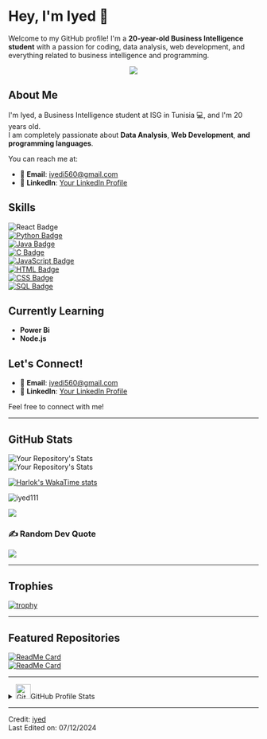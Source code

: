 # Hey, I'm Iyed 👋

Welcome to my GitHub profile! I'm a **20-year-old Business Intelligence student** with a passion for coding, data analysis, web development, and everything related to business intelligence and programming.

<p align="center">
  <a href="https://github.com/DenverCoder1/readme-typing-svg">
    <img src="https://readme-typing-svg.herokuapp.com?font=Time+New+Roman&color=cyan&size=25&center=true&vCenter=true&width=600&height=100&lines=Hey!+It's+iyed..&hearts;++;Self-taught+Web+Developer,;Data+Analyst,;programming,;business+intelligence+Student,;Love+to+learn+new+stuffs..<3">
  </a>
</p>

## About Me

I'm Iyed, a Business Intelligence student at ISG in Tunisia 💻, and I'm 20 years old.  
I am completely passionate about **Data Analysis**, **Web Development**, **and programming languages**.

You can reach me at:
- 📧 **Email**: [iyedi560@gmail.com](mailto:iyedi560@gmail.com)
- 💼 **LinkedIn**: [Your LinkedIn Profile](https://www.linkedin.com/in/iyed-ahmed-lm1-80ab80290)

## Skills

![React Badge](https://img.shields.io/badge/-React-61DBFB?style=for-the-badge&labelColor=black&logo=react&logoColor=61DBFB)  
[![Python Badge](https://img.shields.io/badge/-Python-3572A5?style=for-the-badge&logo=python&logoColor=white)](#)  
[![Java Badge](https://img.shields.io/badge/-Java-007396?style=for-the-badge&logo=java&logoColor=white)](#)  
[![C Badge](https://img.shields.io/badge/-C-A8B9CC?style=for-the-badge&logo=c&logoColor=white)](#)  
[![JavaScript Badge](https://img.shields.io/badge/-JavaScript-F0DB4F?style=for-the-badge&logo=javascript&logoColor=F0DB4F)](#)  
[![HTML Badge](https://img.shields.io/badge/-HTML-E34F26?style=for-the-badge&logo=html5&logoColor=white)](#)  
[![CSS Badge](https://img.shields.io/badge/-CSS-1572B6?style=for-the-badge&logo=css3&logoColor=white)](#)  
[![SQL Badge](https://img.shields.io/badge/-SQL-1572B6?style=for-the-badge&logo=postgresql&logoColor=white)](#)  


## Currently Learning
- **Power Bi**
- **Node.js**

## Let's Connect!

- 📧 **Email**: [iyedi560@gmail.com](mailto:iyedi560@gmail.com)
- 💼 **LinkedIn**: [Your LinkedIn Profile](https://www.linkedin.com/in/iyed-ahmed-lm1-80ab80290)

Feel free to connect with me!

---

## GitHub Stats

![Your Repository's Stats](https://github-readme-stats.vercel.app/api?username=iyed111&show_icons=true&theme=radical)  
![Your Repository's Stats](https://github-readme-stats.vercel.app/api/top-langs/?username=iyed111&show_icons=true&locale=en&layout=compact&langs_count=50&theme=algolia)

[![Harlok's WakaTime stats](https://github-readme-stats.vercel.app/api/wakatime?username=iyed111)](https://github.com/anuraghazra/github-readme-stats)

<p><img align="center" src="https://github-readme-streak-stats.herokuapp.com/?user=iyed111&&theme=algolia" alt="iyed111" /></p>

![](https://github-readme-activity-graph.vercel.app/graph?username=iyed111&theme=react)

### ✍️ Random Dev Quote

![](https://quotes-github-readme.vercel.app/api?type=horizontal&theme=radical)

---

## Trophies

[![trophy](https://github-profile-trophy.vercel.app/?username=iyed111&theme=nord&column=7)](https://github.com/Naderab/github-profile-trophy)

---

## Featured Repositories

[![ReadMe Card](https://github-readme-stats.vercel.app/api/pin/?username=iyed111&repo=PFA-Automatisation_Campagne_Sms-Email-FrontendReact&theme=react)](https://github.com/iyed111/PFA-Automatisation_Campagne_Sms-Email-FrontendReact)  
[![ReadMe Card](https://github-readme-stats.vercel.app/api/pin/?username=iyed111&repo=PFA-Automatisation_Campagne_Sms-Email-BackendExpress&theme=react)](https://github.com/iyed111/PFA-Automatisation_Campagne_Sms-Email-BackendExpress)

---

<details> 
  <summary>  <img src="https://user-images.githubusercontent.com/73097560/115834477-dbab4500-a447-11eb-908a-139a6edaec5c.gif" width="30px" alt="Git"/>GitHub Profile Stats </summary>
  <div>
    <samp>
      <br/>
      <p align="center">
        <a href="https://github.com/iyed111/">
          <img width="45%" src="https://github-profile-summary-cards.vercel.app/api/cards/repos-per-language?username=iyed111&theme=gruvbox&layout=compact&hide_border=true" alt="1999AZZAR :: Top Langs by repo" />
          <img width="45%" src="https://github-profile-summary-cards.vercel.app/api/cards/most-commit-language?username=iyed111&theme=gruvbox&layout=compact&hide_border=true" alt="1999AZZAR :: Top Langs by commit" />
        </a>
      </p>
      <br>
    </samp>
  </div>
</details>

---

Credit: [iyed](https://github.com/iyed111)  
Last Edited on: 07/12/2024
